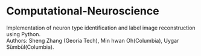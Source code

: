 # Computational-Neuroscience
Implementation of neuron type identification and label image reconstruction using Python.  
Authors: Sheng Zhang (Georia Tech), Min hwan Oh(Columbia), Uygar Sümbül(Columbia).
